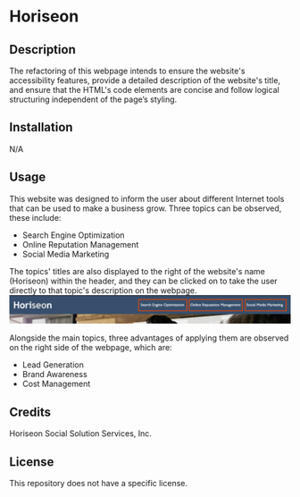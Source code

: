 # Horiseon

## Description

The refactoring of this webpage intends to ensure the website's accessibility features, provide a detailed description of the website's title, and ensure that the HTML's code elements are concise and follow logical structuring independent of the page’s styling.

## Installation

N/A

## Usage

This website was designed to inform the user about different Internet tools that can be used to make a business grow. Three topics can be observed, these include:
- Search Engine Optimization
- Online Reputation Management
- Social Media Marketing

The topics' titles are also displayed to the right of the website's name (Horiseon) within the header, and they can be clicked on to take the user directly to that topic's description on the webpage.
![This image shows the website's name alongside the three main topics](assets/images/links-to-sections.png)

Alongside the main topics, three advantages of applying them are observed on the right side of the webpage, which are:
- Lead Generation
- Brand Awareness
- Cost Management

## Credits

Horiseon Social Solution Services, Inc.

## License

This repository does not have a specific license.